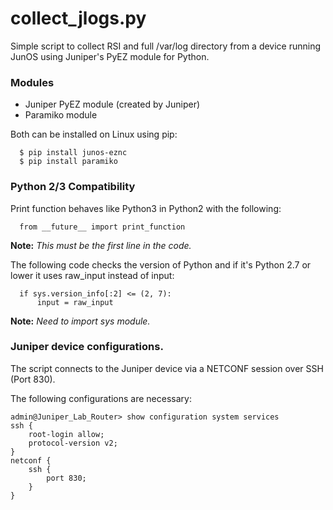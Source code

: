 # collect_jlogs.py
Simple script to collect RSI and full /var/log directory from a device running JunOS using Juniper's PyEZ module for Python.

### Modules
- Juniper PyEZ module (created by Juniper)
- Paramiko module

Both can be installed on Linux using pip:
```
  $ pip install junos-eznc
  $ pip install paramiko
```
### Python 2/3 Compatibility
Print function behaves like Python3 in Python2 with the following:
```
  from __future__ import print_function
```
**Note:** *This must be the first line in the code.*

The following code checks the version of Python and if it's Python 2.7 or lower it uses raw_input instead of input:
```
  if sys.version_info[:2] <= (2, 7):
	  input = raw_input
```
**Note:** *Need to import sys module.*
### Juniper device configurations.
The script connects to the Juniper device via a NETCONF session over SSH (Port 830).

The following configurations are necessary:
```
admin@Juniper_Lab_Router> show configuration system services
ssh {
    root-login allow;
    protocol-version v2;
}
netconf {
    ssh {
        port 830;
    }
}
```
